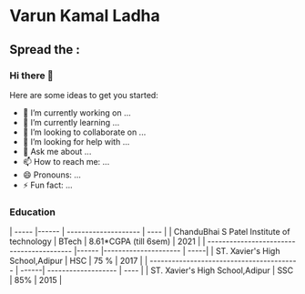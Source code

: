 # Varun Kamal Ladha
## Spread the :

### Hi there 👋




Here are some ideas to get you started:

- 🔭 I’m currently working on ...
- 🌱 I’m currently learning ...
- 👯 I’m looking to collaborate on ...
- 🤔 I’m looking for help with ...
- 💬 Ask me about ...
- 📫 How to reach me: ...
- 😄 Pronouns: ...
- ⚡ Fun fact: ...

### Education
| -----                                      |------ | --------------------  | ---- |
| ChanduBhai S Patel Institute of technology | BTech | 8.61*CGPA (till 6sem) | 2021 |
| -----------------------------------------  |------ |---------------------  | -----|
| ST. Xavier's High School,Adipur            | HSC   | 75 %                  | 2017 |
| -----------------------------------------  | ------| -------------------   | ---- |
| ST. Xavier's High School,Adipur            | SSC   | 85%                   | 2015 | 

